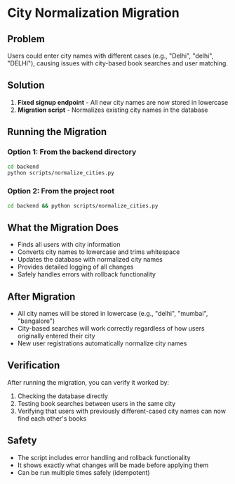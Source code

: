 # City Normalization Migration

## Problem
Users could enter city names with different cases (e.g., "Delhi", "delhi", "DELHI"), causing issues with city-based book searches and user matching.

## Solution
1. **Fixed signup endpoint** - All new city names are now stored in lowercase
2. **Migration script** - Normalizes existing city names in the database

## Running the Migration

### Option 1: From the backend directory
```bash
cd backend
python scripts/normalize_cities.py
```

### Option 2: From the project root
```bash
cd backend && python scripts/normalize_cities.py
```

## What the Migration Does
- Finds all users with city information
- Converts city names to lowercase and trims whitespace
- Updates the database with normalized city names
- Provides detailed logging of all changes
- Safely handles errors with rollback functionality

## After Migration
- All city names will be stored in lowercase (e.g., "delhi", "mumbai", "bangalore")
- City-based searches will work correctly regardless of how users originally entered their city
- New user registrations automatically normalize city names

## Verification
After running the migration, you can verify it worked by:
1. Checking the database directly
2. Testing book searches between users in the same city
3. Verifying that users with previously different-cased city names can now find each other's books

## Safety
- The script includes error handling and rollback functionality
- It shows exactly what changes will be made before applying them
- Can be run multiple times safely (idempotent)

